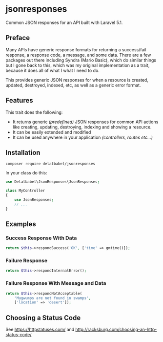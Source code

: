 # jsonresponses
Common JSON responses for an API built with Laravel 5.1. 

## Preface

Many APIs have generic response formats for returning a success/fail response, a
response code, a message, and some data.  There are a few packages out there including
Syndra (Mario Basic), which do similar things but I gone back to this, which was my
original implementation as a trait, because it does all of what I what I need to do.

This provides generic JSON responses for when a resource is created, updated, destroyed,
indexed, etc, as well as a generic error format.
 
## Features

This trait does the following:

* It returns generic *(predefined)* JSON responses for common API actions like creating,
  updating, destroying, indexing and showing a resource.
* It can be easily extended and modified
* It can be used anywhere in your application *(controllers, routes etc...)*

## Installation

```
composer require delatbabel/jsonresponses
```

In your class do this:

```php
use Delatbabel\JsonResponses\JsonResponses;

class MyController
{
    use JsonResponses;
    // ...
}
```

## Examples

### Success Response With Data

```php
return $this->respondSuccess('OK', ['time' => gmtime()]);
```

### Failure Response

```php
return $this->respondInternalError();
```

### Failure Response With Message and Data

```php
return $this->respondNotAcceptable(
    'Mugwumps are not found in swamps',
    ['location' => 'desert']);
```

## Choosing a Status Code

See https://httpstatuses.com/ and http://racksburg.com/choosing-an-http-status-code/

